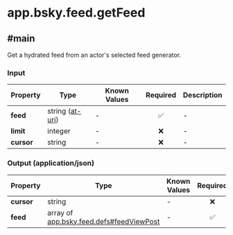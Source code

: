 # app.bsky.feed.getFeed

## #main

Get a hydrated feed from an actor's selected feed generator.

### Input

| Property | Type | Known Values | Required | Description |
| --- | --- | --- | :---: | --- |
| **feed** | string ([at-uri](https://atproto.com/specs/at-uri-scheme)) | - | ✅ | - |
| **limit** | integer | - | ❌ | - |
| **cursor** | string | - | ❌ | - |

### Output (application/json)

| Property | Type | Known Values | Required | Description |
| --- | --- | --- | :---: | --- |
| **cursor** | string | - | ❌ | - |
| **feed** | array of [app.bsky.feed.defs#feedViewPost](../../../../lexiconsapp/bsky/feed/defs.md#feedviewpost) | - | ✅ | - |
